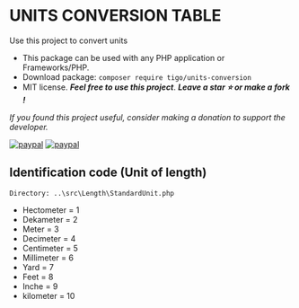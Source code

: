 # UNITS CONVERSION TABLE
Use this project to convert units

- This package can be used with any PHP application or Frameworks/PHP.
- Download package: ```composer require tigo/units-conversion```
- MIT license. ***Feel free to use this project***. ***Leave a star :star: or make a fork !***

*If you found this project useful, consider making a donation to support the developer.* 

[![paypal](https://www.paypalobjects.com/pt_BR/BR/i/btn/btn_donateCC_LG.gif)](https://www.paypal.com/donate?hosted_button_id=5SCQFF9FDUYNW)
[![paypal](https://www.paypalobjects.com/en_US/i/btn/btn_donateCC_LG.gif)](https://www.paypal.com/donate?hosted_button_id=XLUUH8EL85UXE)

## Identification code (Unit of length)
```
Directory: ..\src\Length\StandardUnit.php
```
* Hectometer = 1
* Dekameter = 2
* Meter = 3
* Decimeter = 4
* Centimeter = 5
* Millimeter = 6
* Yard = 7
* Feet = 8
* Inche = 9
* kilometer = 10

